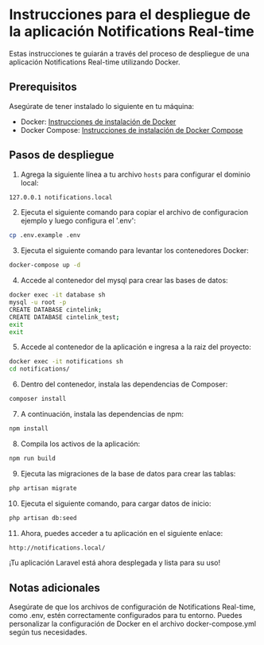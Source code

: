 # Instrucciones para el despliegue de la aplicación Notifications Real-time

Estas instrucciones te guiarán a través del proceso de despliegue de una aplicación Notifications Real-time utilizando Docker.

## Prerequisitos

Asegúrate de tener instalado lo siguiente en tu máquina:

- Docker: [Instrucciones de instalación de Docker](https://docs.docker.com/get-docker/)
- Docker Compose: [Instrucciones de instalación de Docker Compose](https://docs.docker.com/compose/install/)

## Pasos de despliegue

1. Agrega la siguiente línea a tu archivo `hosts` para configurar el dominio local:

```bash
127.0.0.1 notifications.local
```


2. Ejecuta el siguiente comando para copiar el archivo de configuracion ejemplo y luego configura el '.env':

```bash
cp .env.example .env
```


3. Ejecuta el siguiente comando para levantar los contenedores Docker:

```bash
docker-compose up -d
```


4. Accede al contenedor del mysql para crear las bases de datos:

```bash
docker exec -it database sh
mysql -u root -p
CREATE DATABASE cintelink;
CREATE DATABASE cintelink_test;
exit
exit
```


5. Accede al contenedor de la aplicación e ingresa a la raiz del proyecto:

```bash
docker exec -it notifications sh
cd notifications/
```


6. Dentro del contenedor, instala las dependencias de Composer:

```bash
composer install
```


7. A continuación, instala las dependencias de npm:

```bash
npm install
```


8. Compila los activos de la aplicación:

```bash
npm run build
```


9. Ejecuta las migraciones de la base de datos para crear las tablas:

```bash
php artisan migrate
```


10. Ejecuta el siguiente comando, para cargar datos de inicio:

```bash
php artisan db:seed
```


11. Ahora, puedes acceder a tu aplicación en el siguiente enlace:

```bash
http://notifications.local/
```


¡Tu aplicación Laravel está ahora desplegada y lista para su uso!

## Notas adicionales
Asegúrate de que los archivos de configuración de Notifications Real-time, como .env, estén correctamente configurados para tu entorno.
Puedes personalizar la configuración de Docker en el archivo docker-compose.yml según tus necesidades.